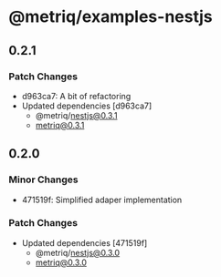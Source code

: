 # @metriq/examples-nestjs

## 0.2.1

### Patch Changes

- d963ca7: A bit of refactoring
- Updated dependencies [d963ca7]
    - @metriq/nestjs@0.3.1
    - metriq@0.3.1

## 0.2.0

### Minor Changes

- 471519f: Simplified adaper implementation

### Patch Changes

- Updated dependencies [471519f]
    - @metriq/nestjs@0.3.0
    - metriq@0.3.0
